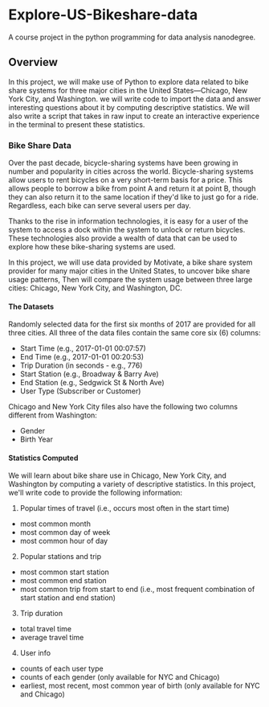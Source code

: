 # Explore-US-Bikeshare-data
A course project in the python programming for data analysis nanodegree.
## Overview
In this project, we will make use of Python to explore data related to bike share systems for three major cities in the United States—Chicago, New York City, and Washington. we will write code to import the data and answer interesting questions about it by computing descriptive statistics. We will also write a script that takes in raw input to create an interactive experience in the terminal to present these statistics.

### Bike Share Data
Over the past decade, bicycle-sharing systems have been growing in number and popularity in cities across the world. Bicycle-sharing systems allow users to rent bicycles on a very short-term basis for a price. This allows people to borrow a bike from point A and return it at point B, though they can also return it to the same location if they'd like to just go for a ride. Regardless, each bike can serve several users per day.

Thanks to the rise in information technologies, it is easy for a user of the system to access a dock within the system to unlock or return bicycles. These technologies also provide a wealth of data that can be used to explore how these bike-sharing systems are used.

In this project, we will use data provided by Motivate, a bike share system provider for many major cities in the United States, to uncover bike share usage patterns, Then will compare the system usage between three large cities: Chicago, New York City, and Washington, DC.

#### The Datasets
Randomly selected data for the first six months of 2017 are provided for all three cities. All three of the data files contain the same core six (6) columns:

- Start Time (e.g., 2017-01-01 00:07:57)
- End Time (e.g., 2017-01-01 00:20:53)
- Trip Duration (in seconds - e.g., 776)
- Start Station (e.g., Broadway & Barry Ave)
- End Station (e.g., Sedgwick St & North Ave)
- User Type (Subscriber or Customer)

Chicago and New York City files also have the following two columns different from Washington:
- Gender
- Birth Year
 #### Statistics Computed
We will learn about bike share use in Chicago, New York City, and Washington by computing a variety of descriptive statistics. In this project, we'll write code to provide the following information:

1. Popular times of travel (i.e., occurs most often in the start time)
- most common month
- most common day of week
- most common hour of day
2. Popular stations and trip
- most common start station
- most common end station
- most common trip from start to end (i.e., most frequent combination of start station and end station)
3. Trip duration
- total travel time
- average travel time
4. User info
- counts of each user type
- counts of each gender (only available for NYC and Chicago)
- earliest, most recent, most common year of birth (only available for NYC and Chicago)
